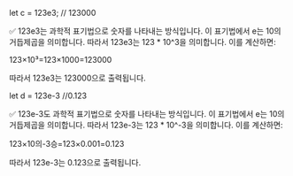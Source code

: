 let c = 123e3;  // 123000

✅ 123e3는 과학적 표기법으로 숫자를 나타내는 방식입니다.
이 표기법에서 e는 10의 거듭제곱을 의미합니다. 따라서 123e3는 123 * 10^3을 의미합니다. 이를 계산하면:

123×10³=123×1000=123000

따라서 123e3는 123000으로 출력됩니다.

let d = 123e-3  //0.123

✅ 123e-3도 과학적 표기법으로 숫자를 나타내는 방식입니다.
이 표기법에서 e는 10의 거듭제곱을 의미합니다. 따라서 123e-3는 123 * 10^-3을 의미합니다. 이를 계산하면:

123×10의-3승=123×0.001=0.123

따라서 123e-3는 0.123으로 출력됩니다.